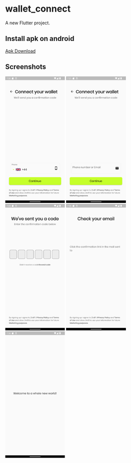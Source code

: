 # wallet_connect

A new Flutter project.

## Install apk on android

[Apk Download](https://github.com/0xba1/wallet-connect/raw/main/apk/app-release.apk)

## Screenshots

<img alt="screenshot" src="https://github.com/0xba1/wallet-connect/blob/main/screenshots/Screenshot_1651041064.png?raw=true" height= 400px />
<img alt="screenshot" src="https://github.com/0xba1/wallet-connect/blob/main/screenshots/Screenshot_1651041130.png?raw=true" height= 400px />
<img alt="screenshot" src="https://github.com/0xba1/wallet-connect/blob/main/screenshots/Screenshot_1651041376.png?raw=true" height= 400px />
<img alt="screenshot" src="https://github.com/0xba1/wallet-connect/blob/main/screenshots/Screenshot_1651041398.png?raw=true" height= 400px />
<img alt="screenshot" src="https://github.com/0xba1/wallet-connect/blob/main/screenshots/Screenshot_1651041423.png?raw=true" height= 400px />

